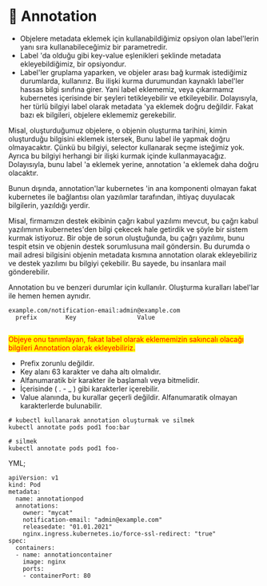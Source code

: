 # 🔎 Annotation

* Objelere metadata eklemek için kullanabildiğimiz opsiyon olan label'lerin yanı sıra kullanabileceğimiz bir parametredir.&#x20;
* Label 'da olduğu gibi key-value eşlenikleri şeklinde metadata ekleyebildiğimiz, bir opsiyondur.
* Label'ler gruplama yaparken, ve objeler arası bağ kurmak istediğimiz durumlarda, kullanırız. Bu ilişki kurma durumundan kaynaklı label'ler hassas bilgi sınıfına girer. Yani label eklememiz, veya çıkarmamız kubernetes içerisinde bir şeyleri tetikleyebilir ve etkileyebilir. Dolayısıyla, her türlü bilgiyi label olarak metadata 'ya eklemek doğru değildir. Fakat bazı ek bilgileri, objelere eklememiz gerekebilir.

Misal, oluşturduğumuz objelere, o objenin oluşturma tarihini, kimin oluşturduğu bilgisini eklemek istersek, Bunu label ile yapmak doğru olmayacaktır. Çünkü bu bilgiyi, selector kullanarak seçme isteğimiz yok. Ayrıca bu bilgiyi herhangi bir ilişki kurmak içinde kullanmayacağız. Dolayısıyla, bunu label 'a eklemek yerine, annotation 'a eklemek daha doğru olacaktır.

Bunun dışında, annotation'lar kubernetes 'in ana komponenti olmayan fakat kubernetes ile bağlantısı olan yazılımlar tarafından, ihtiyaç duyulacak bilgilerin, yazıldığı yerdir.

Misal, firmamızın destek ekibinin çağrı kabul yazılımı mevcut,  bu çağrı kabul yazılımının kubernetes'den bilgi çekecek hale getirdik ve şöyle bir sistem kurmak istiyoruz. Bir obje de sorun oluştuğunda, bu çağrı yazılımı, bunu tespit etsin ve objenin destek sorumlusuna mail göndersin. Bu durumda o mail adresi bilgisini objenin metadata kısmına annotation olarak ekleyebiliriz ve destek yazılımı bu bilgiyi çekebilir. Bu sayede, bu insanlara mail gönderebilir.

Annotation bu ve benzeri durumlar için kullanılır. Oluşturma kuralları label'lar ile hemen hemen aynıdır.

```
example.com/notification-email:admin@example.com
  prefix        Key                 Value
  
```

<mark style="color:red;">Objeye onu tanımlayan, fakat label olarak eklememizin sakıncalı olacağı bilgileri Annotation olarak ekleyebiliriz.</mark>

* Prefix zorunlu değildir.
* Key alanı 63 karakter ve daha altı olmalıdır.
* Alfanumaratik bir karakter ile başlamalı veya bitmelidir.
* İçerisinde ( . - \_ ) gibi karakterler içerebilir.
* Value alanında, bu kurallar geçerli değildir. Alfanumaratik olmayan karakterlerde bulunabilir.

```
# kubectl kullanarak annotation oluşturmak ve silmek
kubectl annotate pods pod1 foo:bar

# silmek
kubectl annotate pods pod1 foo-
```



YML;

```
apiVersion: v1
kind: Pod
metadata:
  name: annotationpod
  annotations:
    owner: "mycat"
    notification-email: "admin@example.com"
    releasedate: "01.01.2021"
    nginx.ingress.kubernetes.io/force-ssl-redirect: "true"
spec:
  containers:
  - name: annotationcontainer
    image: nginx
    ports:
    - containerPort: 80
```
